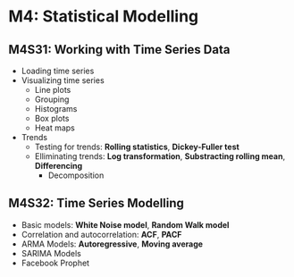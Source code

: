 # M4: Statistical Modelling

## M4S31: Working with Time Series Data
- Loading time series
- Visualizing time series
  - Line plots
  - Grouping
  - Histograms
  - Box plots
  - Heat maps
- Trends
  - Testing for trends: **Rolling statistics**, **Dickey-Fuller test**
  - Elliminating trends: **Log transformation**, **Substracting rolling mean**, **Differencing**
    - Decomposition


## M4S32: Time Series Modelling
- Basic models: **White Noise model**, **Random Walk model**
- Correlation and autocorrelation: **ACF**, **PACF**
- ARMA Models: **Autoregressive**, **Moving average**
- SARIMA Models
- Facebook Prophet